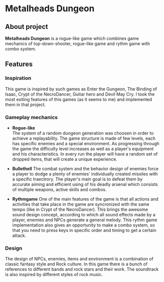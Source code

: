 # Metalheads Dungeon

## About project

<b>Metalheads Dungeon</b> is a rogue-like game which combines game mechanics of top-down-shooter, rogue-like game and rythm game with combo system.

## Features

### Inspiration
This game  is inspired by such games as Enter the Gungeon, The Binding of Isaac, Crypt of the NecroDancer, Guitar hero and Devil May Cry. I took the most exiting features of this games (as it seems to me) and implemented them in that project.

### Gameplay mechanics

- <b>Rogue-like</b>  
The system of a random dungeon generation was choosen in order to achieve a replayability. The game structure is made of few levels, each has specific enemies and a special environment. As progressing through the game the difficulty level increases as well as a player's equipment and his characteristics. In every run the player will have a random set of dropped items, that will create a unique experience.

- <b>Bullethell</b>
The combat system and the behavior design of enemies force a player to dodge a plenty of enemies' individually created missiles with a specific traectrory. The player's main goal is to defeat them by accurate aiming and efficient using of his deadly arsenal which consists of multiple weapons, active skills and combos.

- <b>Rythmgame</b>
One of the main features of the game is that all actions and activities that take place in the game are syncronized with the same tempo (like in Crypt of the NecroDancer). This brings the awesome sound design concept, according to which all sound effects made by a player, enemies and NPCs generate a general melody. This rythm game implementation also gives an opportunity to make a combo system, so that you need to press keys in specific order and timing to get a certain attack.

### Design
The design of NPCs, enemies, items and environment is a combination of classic fantasy style and Rock culture. In this game there is a bunch of references to different bands and rock stars and their work. The soundtrack is also inspired by different styles of rock music.
